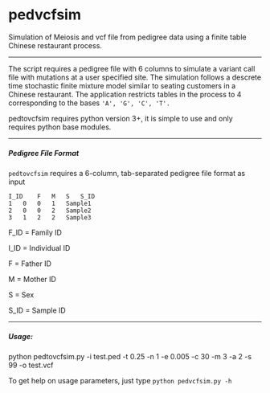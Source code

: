 # pedvcfsim
Simulation of Meiosis and vcf file from pedigree data using a finite table Chinese restaurant process.

----

The script requires a pedigree file with 6 columns to simulate a variant call file with mutations at a user specified site. The simulation follows a descrete time stochastic finite mixture model similar to seating customers in a Chinese restaurant. The application restricts tables in the process to 4 corresponding to the bases ```'A', 'G', 'C', 'T'.``` 

pedtovcfsim requires python version 3+, it is simple to use and only requires python base modules.

----

##### Pedigree File Format

```pedtovcfsim``` requires a 6-column, tab-separated pedigree file format as input
```
I_ID	F	M	S	S_ID
1   0   0   1   Sample1
2   0   0   2   Sample2
3   1   2   2   Sample3
```
F_ID = Family ID

I_ID = Individual ID

F = Father ID

M = Mother ID

S = Sex

S_ID = Sample ID

----

##### Usage:

python pedtovcfsim.py -i test.ped -t 0.25 -n 1 -e 0.005 -c 30 -m 3 -a 2 -s 99 -o test.vcf

To get help on usage parameters, just type ```python pedvcfsim.py -h```


